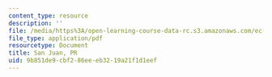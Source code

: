 ```yaml
---
content_type: resource
description: ''
file: /media/https%3A/open-learning-course-data-rc.s3.amazonaws.com/ec-s07-photovoltaic-solar-energy-systems-fall-2004/9b851de9cbf286eeeb3219a21f1d1eef_MITEC_S07F04_san_juan_pr.pdf
file_type: application/pdf
resourcetype: Document
title: San Juan, PR
uid: 9b851de9-cbf2-86ee-eb32-19a21f1d1eef
---
```

